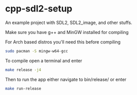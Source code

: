 # cpp-sdl2-setup
An example project with SDL2, SDL2_image, and other stuffs.

Make sure you have g++ and MinGW installed for compiling

For Arch based distros you'll need this before compiling
```Bash
sudo pacman -S mingw-w64-gcc
```

To compile open a terminal and enter
```Bash
make release -j4
```
Then to run the app either navigate to bin/release/ or enter
```Bash
make run-release
```
